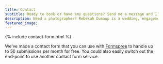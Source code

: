 ```yaml
---
title: Contact
subtitle: Ready to book or have any questions? Send me a message and I will get back to you in the next 24 hours.
description: Need a photographer? Rebekah Dumaup is a wedding, engagement, portrait, family, and maternity photographer based in Salt Lake City, Utah.
featured_image: 
---
```


{% include contact-form.html %}


We've made a contact form that you can use with [Formspree](https://formspree.io/create/jekyllthemes) to handle up to 50 submissions per month for free. You could also easily switch out the end-point to use another contact form service.
